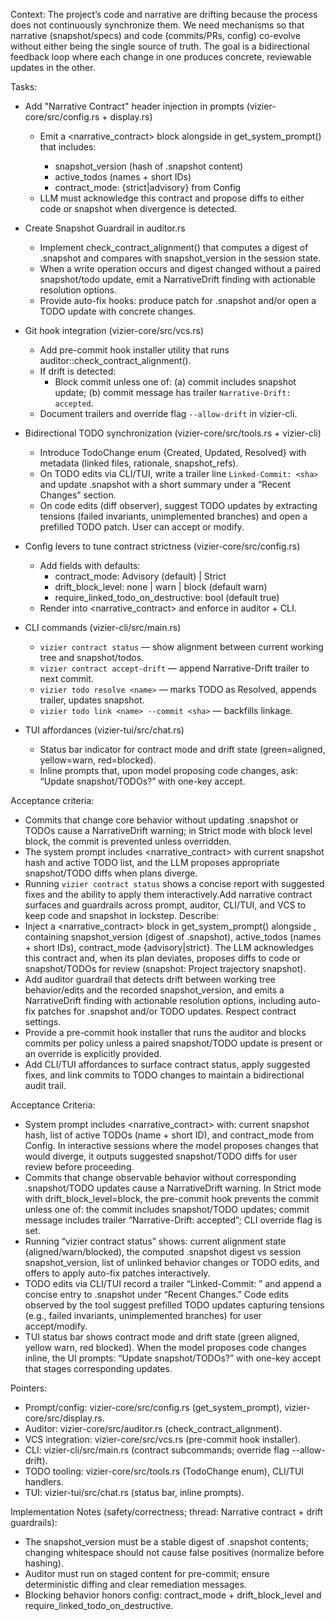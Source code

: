 Context: The project’s code and narrative are drifting because the process does not continuously synchronize them. We need mechanisms so that narrative (snapshot/specs) and code (commits/PRs, config) co-evolve without either being the single source of truth. The goal is a bidirectional feedback loop where each change in one produces concrete, reviewable updates in the other.

Tasks:

- Add "Narrative Contract" header injection in prompts (vizier-core/src/config.rs + display.rs)
  - Emit a <narrative_contract> block alongside <config> in get_system_prompt() that includes:
    - snapshot_version (hash of .snapshot content)
    - active_todos (names + short IDs)
    - contract_mode: {strict|advisory} from Config
  - LLM must acknowledge this contract and propose diffs to either code or snapshot when divergence is detected.

- Create Snapshot Guardrail in auditor.rs
  - Implement check_contract_alignment() that computes a digest of .snapshot and compares with snapshot_version in the session state.
  - When a write operation occurs and digest changed without a paired snapshot/todo update, emit a NarrativeDrift finding with actionable resolution options.
  - Provide auto-fix hooks: produce patch for .snapshot and/or open a TODO update with concrete changes.

- Git hook integration (vizier-core/src/vcs.rs)
  - Add pre-commit hook installer utility that runs auditor::check_contract_alignment().
  - If drift is detected:
    - Block commit unless one of: (a) commit includes snapshot update; (b) commit message has trailer `Narrative-Drift: accepted`.
  - Document trailers and override flag `--allow-drift` in vizier-cli.

- Bidirectional TODO synchronization (vizier-core/src/tools.rs + vizier-cli)
  - Introduce TodoChange enum {Created, Updated, Resolved} with metadata (linked files, rationale, snapshot_refs).
  - On TODO edits via CLI/TUI, write a trailer line `Linked-Commit: <sha>` and update .snapshot with a short summary under a “Recent Changes” section.
  - On code edits (diff observer), suggest TODO updates by extracting tensions (failed invariants, unimplemented branches) and open a prefilled TODO patch. User can accept or modify.

- Config levers to tune contract strictness (vizier-core/src/config.rs)
  - Add fields with defaults:
    - contract_mode: Advisory (default) | Strict
    - drift_block_level: none | warn | block (default warn)
    - require_linked_todo_on_destructive: bool (default true)
  - Render into <narrative_contract> and enforce in auditor + CLI.

- CLI commands (vizier-cli/src/main.rs)
  - `vizier contract status` — show alignment between current working tree and snapshot/todos.
  - `vizier contract accept-drift` — append Narrative-Drift trailer to next commit.
  - `vizier todo resolve <name>` — marks TODO as Resolved, appends trailer, updates snapshot.
  - `vizier todo link <name> --commit <sha>` — backfills linkage.

- TUI affordances (vizier-tui/src/chat.rs)
  - Status bar indicator for contract mode and drift state (green=aligned, yellow=warn, red=blocked).
  - Inline prompts that, upon model proposing code changes, ask: “Update snapshot/TODOs?” with one-key accept.

Acceptance criteria:
- Commits that change core behavior without updating .snapshot or TODOs cause a NarrativeDrift warning; in Strict mode with block level block, the commit is prevented unless overridden.
- The system prompt includes <narrative_contract> with current snapshot hash and active TODO list, and the LLM proposes appropriate snapshot/TODO diffs when plans diverge.
- Running `vizier contract status` shows a concise report with suggested fixes and the ability to apply them interactively.Add narrative contract surfaces and guardrails across prompt, auditor, CLI/TUI, and VCS to keep code and snapshot in lockstep.
Describe:
- Inject a <narrative_contract> block in get_system_prompt() alongside <config>, containing snapshot_version (digest of .snapshot), active_todos (names + short IDs), contract_mode {advisory|strict}. The LLM acknowledges this contract and, when its plan deviates, proposes diffs to code or snapshot/TODOs for review (snapshot: Project trajectory snapshot).
- Add auditor guardrail that detects drift between working tree behavior/edits and the recorded snapshot_version, and emits a NarrativeDrift finding with actionable resolution options, including auto-fix patches for .snapshot and/or TODO updates. Respect contract settings.
- Provide a pre-commit hook installer that runs the auditor and blocks commits per policy unless a paired snapshot/TODO update is present or an override is explicitly provided.
- Add CLI/TUI affordances to surface contract status, apply suggested fixes, and link commits to TODO changes to maintain a bidirectional audit trail.

Acceptance Criteria:
- System prompt includes <narrative_contract> with: current snapshot hash, list of active TODOs (name + short ID), and contract_mode from Config. In interactive sessions where the model proposes changes that would diverge, it outputs suggested snapshot/TODO diffs for user review before proceeding.
- Commits that change observable behavior without corresponding .snapshot/TODO updates cause a NarrativeDrift warning. In Strict mode with drift_block_level=block, the pre-commit hook prevents the commit unless one of: the commit includes snapshot/TODO updates; commit message includes trailer “Narrative-Drift: accepted”; CLI override flag is set.
- Running “vizier contract status” shows: current alignment state (aligned/warn/blocked), the computed .snapshot digest vs session snapshot_version, list of unlinked behavior changes or TODO edits, and offers to apply auto-fix patches interactively.
- TODO edits via CLI/TUI record a trailer “Linked-Commit: <sha>” and append a concise entry to .snapshot under “Recent Changes.” Code edits observed by the tool suggest prefilled TODO updates capturing tensions (e.g., failed invariants, unimplemented branches) for user accept/modify.
- TUI status bar shows contract mode and drift state (green aligned, yellow warn, red blocked). When the model proposes code changes inline, the UI prompts: “Update snapshot/TODOs?” with one-key accept that stages corresponding updates.

Pointers:
- Prompt/config: vizier-core/src/config.rs (get_system_prompt), vizier-core/src/display.rs.
- Auditor: vizier-core/src/auditor.rs (check_contract_alignment).
- VCS integration: vizier-core/src/vcs.rs (pre-commit hook installer).
- CLI: vizier-cli/src/main.rs (contract subcommands; override flag --allow-drift).
- TODO tooling: vizier-core/src/tools.rs (TodoChange enum), CLI/TUI handlers.
- TUI: vizier-tui/src/chat.rs (status bar, inline prompts).

Implementation Notes (safety/correctness; thread: Narrative contract + drift guardrails):
- The snapshot_version must be a stable digest of .snapshot contents; changing whitespace should not cause false positives (normalize before hashing).
- Auditor must run on staged content for pre-commit; ensure deterministic diffing and clear remediation messages.
- Blocking behavior honors config: contract_mode + drift_block_level and require_linked_todo_on_destructive.